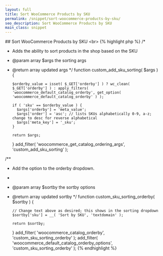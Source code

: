 ```yaml
---
layout: full
title: Sort WooCommerce Products by SKU
permalink: /snippet/sort-woocommerce-products-by-sku/
seo_description: Sort WooCommerce Products by SKU
main_class: snippet
---
```

#﻿# Sort WooCommerce Products by SKU
<﻿br>
{﻿% highlight php %}
/*
* Adds the ability to sort products in the shop based on the SKU
* @param array $args the sorting args
* @return array updated args
   */
  function custom_add_sku_sorting( $args ) {

  ```
  $orderby_value = isset( $_GET['orderby'] ) ? wc_clean( $_GET['orderby'] ) : apply_filters( 'woocommerce_default_catalog_orderby', get_option( 'woocommerce_default_catalog_orderby' ) );

  if ( 'sku' == $orderby_value ) {
  	$args['orderby'] = 'meta_value';
  	$args['order'] = 'asc'; // lists SKUs alphabetically 0-9, a-z; change to desc for reverse alphabetical
  	$args['meta_key'] = '_sku';
  }

  return $args;
  ```

  }
  add_filter( 'woocommerce_get_catalog_ordering_args', 'custom_add_sku_sorting' );

/\*\*

* Add the option to the orderby dropdown.
*
* @param array $sortby the sortby options
* @return array updated sortby
   */
  function custom_sku_sorting_orderby( $sortby ) {

  ```
  // Change text above as desired; this shows in the sorting dropdown
  $sortby['sku'] = __( 'Sort by SKU', 'textdomain' );

  return $sortby;
  ```

  }
  add_filter( 'woocommerce_catalog_orderby', 'custom_sku_sorting_orderby' );
  add_filter( 'woocommerce_default_catalog_orderby_options', 'custom_sku_sorting_orderby' );
  {% endhighlight %}